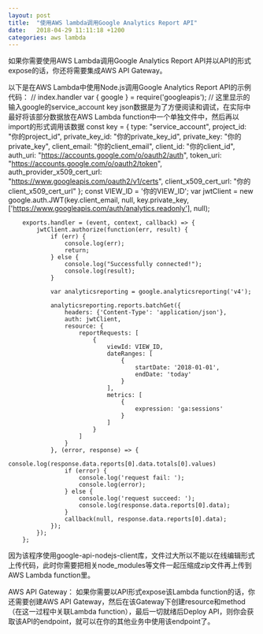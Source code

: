 ```yaml
---
layout: post
title:  "使用AWS lambda调用Google Analytics Report API"
date:   2018-04-29 11:11:18 +1200
categories: aws lambda
---
```


如果你需要使用AWS Lambda调用Google Analytics Report API并以API的形式expose的话，你还将需要集成AWS API Gateway。

以下是在AWS Lambda中使用Node.js调用Google Analytics Report API的示例代码：
    // index.handler
        var { google } = require('googleapis');
        // 这里显示的输入google的service_account key json数据是为了方便阅读和调试，在实际中最好将该部分数据放在AWS Lambda function中一个单独文件中，然后再以import的形式调用该数据
        const key = {
            type: "service_account",
            project_id: "你的project_id",
            private_key_id: "你的private_key_id",
            private_key: "你的private_key",
            client_email: "你的client_email",
            client_id: "你的client_id",
            auth_uri: "https://accounts.google.com/o/oauth2/auth",
            token_uri: "https://accounts.google.com/o/oauth2/token",
            auth_provider_x509_cert_url: "https://www.googleapis.com/oauth2/v1/certs",
            client_x509_cert_url: "你的client_x509_cert_url"
        };
        const VIEW_ID = '你的VIEW_ID';
        var jwtClient = new google.auth.JWT(key.client_email, null, key.private_key, ['https://www.googleapis.com/auth/analytics.readonly'], null);

        exports.handler = (event, context, callback) => {
            jwtClient.authorize(function(err, result) {
                if (err) {
                    console.log(err);
                    return;
                } else {
                    console.log("Successfully connected!");
                    console.log(result);
                }

                var analyticsreporting = google.analyticsreporting('v4');

                analyticsreporting.reports.batchGet({
                    headers: {'Content-Type': 'application/json'},
                    auth: jwtClient,
                    resource: {
                        reportRequests: [
                            {
                                viewId: VIEW_ID,
                                dateRanges: [
                                    {
                                        startDate: '2018-01-01',
                                        endDate: 'today'
                                    }
                                ],
                                metrics: [
                                    {
                                        expression: 'ga:sessions'
                                    }
                                ]
                            }
                        ]
                    }
                }, (error, response) => {
                    console.log(response.data.reports[0].data.totals[0].values)
                    if (error) {
                        console.log('request fail: ');
                        console.log(error);
                    } else {
                        console.log('request succeed: ');
                        console.log(response.data.reports[0].data);
                    }
                    callback(null, response.data.reports[0].data);
                });
            });
        };

因为该程序使用google-api-nodejs-client库，文件过大所以不能以在线编辑形式上传代码，此时你需要把相关node_modules等文件一起压缩成zip文件再上传到AWS Lambda function里。

AWS API Gateway：
    如果你需要以API形式expose该Lambda function的话，你还需要创建AWS API Gateway，然后在该Gateway下创建resource和method（在这一过程中关联Lambda function），最后一切就绪后Deploy API，则你会获取该API的endpoint，就可以在你的其他业务中使用该endpoint了。